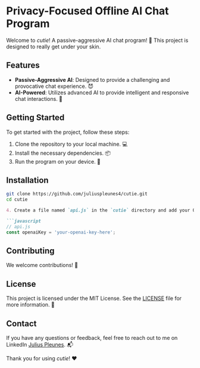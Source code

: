 # Privacy-Focused Offline AI Chat Program

Welcome to *cutie*! A passive-aggressive AI chat program! 🎉 This project is designed to really get under your skin.

## Features

- **Passive-Aggressive AI**: Designed to provide a challenging and provocative chat experience. 😈
- **AI-Powered**: Utilizes advanced AI to provide intelligent and responsive chat interactions. 🤖

## Getting Started

To get started with the project, follow these steps:

1. Clone the repository to your local machine. 💻
2. Install the necessary dependencies. 📦
3. Run the program on your device. 🚀

## Installation

```bash
git clone https://github.com/juliuspleunes4/cutie.git
cd cutie
```

```markdown
4. Create a file named `api.js` in the `cutie` directory and add your OpenAI key. 🔑

```javascript
// api.js
const openaiKey = 'your-openai-key-here';
```

## Contributing

We welcome contributions! 🙌

## License

This project is licensed under the MIT License. See the [LICENSE](LICENSE) file for more information. 📄

## Contact

If you have any questions or feedback, feel free to reach out to me on LinkedIn [Julius Pleunes](https://linkedin.com/in/juliuspleunes). 📬

Thank you for using *cutie*! ❤️